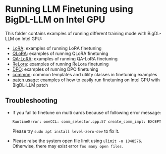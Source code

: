 # Running LLM Finetuning using BigDL-LLM on Intel GPU

This folder contains examples of running different training mode with BigDL-LLM on Intel GPU:

- [LoRA](LoRA): examples of running LoRA finetuning
- [QLoRA](QLoRA): examples of running QLoRA finetuning
- [QA-LoRA](QA-LoRA): examples of running QA-LoRA finetuning
- [ReLora](ReLora): examples of running ReLora finetuning
- [DPO](DPO): examples of running DPO finetuning
- [common](common): common templates and utility classes in finetuning examples
- [patch usage](patch_usage): examples of how to easily run finetuning on Intel GPU with BigDL-LLM patch


## Troubleshooting
- If you fail to finetune on multi cards because of following error message:
  ```bash
  RuntimeError: oneCCL: comm_selector.cpp:57 create_comm_impl: EXCEPTION: ze_data was not initialized
  ```
  Please try `sudo apt install level-zero-dev` to fix it.

- Please raise the system open file limit using `ulimit -n 1048576`. Otherwise, there may exist error `Too many open files`.
